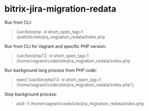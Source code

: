 # bitrix-jira-migration-redata

Run from CLI:
> /usr/bin/php -d short_open_tag=1 /path/to/site/jira_migration_redata/index.php

Run from CLI for Vagrant and specific PHP version:
> /usr/bin/php7.3 -d short_open_tag=1 /home/vagrant/code/site/jira_migration_redata/index.php

Run background long process from PHP code:
> exec('/usr/bin/php7.3 -d short_open_tag=1 /home/vagrant/code/site/jira_migration_redata/index.php');

Stop background process:
> pkill -f /home/vagrant/code/site/jira_migration_redata/index.php
